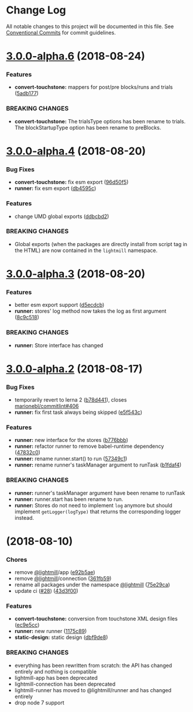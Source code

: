 # Change Log

All notable changes to this project will be documented in this file.
See [Conventional Commits](https://conventionalcommits.org) for commit guidelines.

<a name="3.0.0-alpha.6"></a>
# [3.0.0-alpha.6](https://github.com/QuentinRoy/lightmill-js/compare/v3.0.0-alpha.5...v3.0.0-alpha.6) (2018-08-24)


### Features

* **convert-touchstone:** mappers for post/pre blocks/runs and trials ([5adb177](https://github.com/QuentinRoy/lightmill-js/commit/5adb177))


### BREAKING CHANGES

* **convert-touchstone:** The trialsType options has been rename to trials. The blockStartupType option has been rename to preBlocks.




<a name="3.0.0-alpha.4"></a>
# [3.0.0-alpha.4](https://github.com/QuentinRoy/lightmill-js/compare/v3.0.0-alpha.3...v3.0.0-alpha.4) (2018-08-20)


### Bug Fixes

* **convert-touchstone:** fix esm export ([96d50f5](https://github.com/QuentinRoy/lightmill-js/commit/96d50f5))
* **runner:** fix esm export ([db4595c](https://github.com/QuentinRoy/lightmill-js/commit/db4595c))


### Features

* change UMD global exports ([ddbcbd2](https://github.com/QuentinRoy/lightmill-js/commit/ddbcbd2))


### BREAKING CHANGES

* Global exports (when the packages are directly install from script tag in the HTML) are now contained in the `lightmill` namespace.




<a name="3.0.0-alpha.3"></a>
# [3.0.0-alpha.3](https://github.com/QuentinRoy/lightmill-js/compare/v3.0.0-alpha.2...v3.0.0-alpha.3) (2018-08-20)


### Features

* better esm export support ([d5ecdcb](https://github.com/QuentinRoy/lightmill-js/commit/d5ecdcb))
* **runner:** stores' log method now takes the log as first argument ([8c9c518](https://github.com/QuentinRoy/lightmill-js/commit/8c9c518))


### BREAKING CHANGES

* **runner:** Store interface has changed




<a name="3.0.0-alpha.2"></a>
# [3.0.0-alpha.2](https://github.com/QuentinRoy/lightmill-js/compare/v3.0.0-alpha.1...v3.0.0-alpha.2) (2018-08-17)


### Bug Fixes

* temporarily revert to lerna 2 ([b78d441](https://github.com/QuentinRoy/lightmill-js/commit/b78d441)), closes [marionebl/commitlint#406](https://github.com/marionebl/commitlint/issues/406)
* **runner:** fix first task always being skipped ([e5f543c](https://github.com/QuentinRoy/lightmill-js/commit/e5f543c))


### Features

* **runner:** new interface for the stores ([b776bbb](https://github.com/QuentinRoy/lightmill-js/commit/b776bbb))
* **runner:** refactor runner to remove babel-runtime dependency ([47832c0](https://github.com/QuentinRoy/lightmill-js/commit/47832c0))
* **runner:** rename runner.start() to run ([57349c1](https://github.com/QuentinRoy/lightmill-js/commit/57349c1))
* **runner:** rename runner's taskManager argument to runTask ([b1fdaf4](https://github.com/QuentinRoy/lightmill-js/commit/b1fdaf4))


### BREAKING CHANGES

* **runner:** runner's taskManager argument  have been rename to runTask
* **runner:** runner.start has been rename to run.
* **runner:** Stores do not need to implement `log` anymore but should implement `getLogger(logType)` that returns the corresponding logger instead.




<a name=""></a>
# [](https://github.com/QuentinRoy/lightmill-js/compare/v2.0.0...v) (2018-08-10)


### Chores

* remove [@lightmill](https://github.com/lightmill)/app ([e92b5ae](https://github.com/QuentinRoy/lightmill-js/commit/e92b5ae))
* remove [@lightmill](https://github.com/lightmill)/connection ([361fb59](https://github.com/QuentinRoy/lightmill-js/commit/361fb59))
* rename all packages under the namespace [@lightmill](https://github.com/lightmill) ([75e29ca](https://github.com/QuentinRoy/lightmill-js/commit/75e29ca))
* update ci ([#28](https://github.com/QuentinRoy/lightmill-js/issues/28)) ([43d3f00](https://github.com/QuentinRoy/lightmill-js/commit/43d3f00))


### Features

* **convert-touchstone:** conversion from touchstone XML design files ([ec9e5cc](https://github.com/QuentinRoy/lightmill-js/commit/ec9e5cc))
* **runner:** new runner ([1175c89](https://github.com/QuentinRoy/lightmill-js/commit/1175c89))
* **static-design:** static design ([dbf9de8](https://github.com/QuentinRoy/lightmill-js/commit/dbf9de8))


### BREAKING CHANGES

* everything has been rewritten from scratch: the API has changed entirely and nothing is compatible
* lightmill-app has been deprecated
* lightmill-connection has been deprecated
* lightmill-runner has moved to @lightmill/runner and has changed entirely
* drop node 7 support
